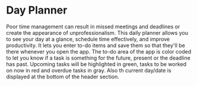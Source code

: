 # Day Planner

Poor time management can result in missed meetings and deadlines or create the appearance of unprofessionalism. This daily planner allows you to see your day at a glance, schedule time effectively, and improve productivity. It lets you enter to-do items and save them so that they'll be there whenever you open the app. The to-do area of the app is color coded to let you know if a task is something for the future, present or the deadline has past. Upcoming tasks will be highlighted in green, tasks to be worked on now in red and overdue tasks in gray. Also th current day/date is displayed at the bottom of the header section.
